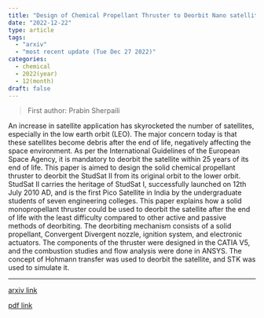 ```yaml
---
title: "Design of Chemical Propellant Thruster to Deorbit Nano satellite: StudSat II"
date: "2022-12-22"
type: article
tags:
  - "arxiv"
  - "most recent update (Tue Dec 27 2022)"
categories:
  - chemical
  - 2022(year)
  - 12(month)
draft: false
---
```


> First author: Prabin Sherpaili

 An increase in satellite application has skyrocketed the number of
satellites, especially in the low earth orbit (LEO). The major concern today is
that these satellites become debris after the end of life, negatively affecting
the space environment. As per the International Guidelines of the European
Space Agency, it is mandatory to deorbit the satellite within 25 years of its
end of life. This paper is aimed to design the solid chemical propellant
thruster to deorbit the StudSat II from its original orbit to the lower orbit.
StudSat II carries the heritage of StudSat I, successfully launched on 12th
July 2010 AD, and is the first Pico Satellite in India by the undergraduate
students of seven engineering colleges. This paper explains how a solid
monopropellant thruster could be used to deorbit the satellite after the end of
life with the least difficulty compared to other active and passive methods of
deorbiting. The deorbiting mechanism consists of a solid propellant, Convergent
Divergent nozzle, ignition system, and electronic actuators. The components of
the thruster were designed in the CATIA V5, and the combustion studies and flow
analysis were done in ANSYS. The concept of Hohmann transfer was used to
deorbit the satellite, and STK was used to simulate it.

---
[arxiv link](http://arxiv.org/abs/2212.11992v1)

[pdf link](http://arxiv.org/pdf/2212.11992v1)
